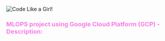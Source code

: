 ![Code Like a Girl!](http://hellopostershow.com/home/wp-content/uploads/2011/05/BANNER-1.gif)

<h3><font color=#F77CE5>MLOPS project using Google Cloud Platform (GCP) - Description: </h3>
